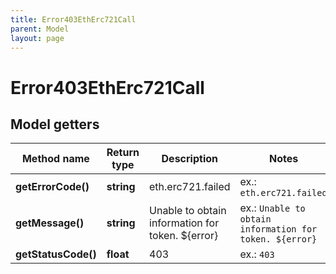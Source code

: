 ```yaml
---
title: Error403EthErc721Call
parent: Model
layout: page
---
```


# Error403EthErc721Call

## Model getters

Method name | Return type | Description | Notes
------------ | ------------- | ------------- | -------------
**getErrorCode()** | **string** | eth.erc721.failed | ex.: `eth.erc721.failed`
**getMessage()** | **string** | Unable to obtain information for token. ${error} | ex.: `Unable to obtain information for token. ${error}`
**getStatusCode()** | **float** | 403 | ex.: `403`

